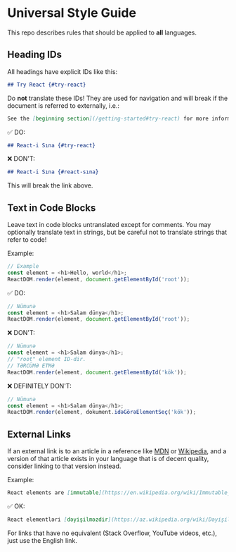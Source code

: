 # Universal Style Guide

This repo describes rules that should be applied to **all** languages.

## Heading IDs

All headings have explicit IDs like this:

```md
## Try React {#try-react}
```

Do **not** translate these IDs! They are used for navigation and will break if the document is referred to externally, i.e.:

```md
See the [beginning section](/getting-started#try-react) for more information.
```

✅ DO:

```md
## React-i Sına {#try-react}
```

❌ DON'T:

```md
## React-i Sına {#react-sına}
```

This will break the link above.

## Text in Code Blocks

Leave text in code blocks untranslated except for comments. You may optionally translate text in strings, but be careful not to translate strings that refer to code!

Example:
```js
// Example
const element = <h1>Hello, world</h1>;
ReactDOM.render(element, document.getElementById('root'));
```

✅ DO:

```js
// Nümunə
const element = <h1>Salam dünya</h1>;
ReactDOM.render(element, document.getElementById('root'));
```

❌ DON'T:

```js
// Nümunə
const element = <h1>Salam dünya</h1>;
// "root" element ID-dir.
// TƏRCÜMƏ ETMƏ
ReactDOM.render(element, document.getElementById('kök'));
```

❌ DEFINITELY DON'T:

```js
// Nümunə
const element = <h1>Salam dünya</h1>;
ReactDOM.render(element, dokument.idəGörəElementSeç('kök'));
```

## External Links

If an external link is to an article in a reference like [MDN] or [Wikipedia], and a version of that article exists in your language that is of decent quality, consider linking to that version instead.

[MDN]: https://developer.mozilla.org/en-US/
[Wikipedia]: https://en.wikipedia.org/wiki/Main_Page

Example:

```md
React elements are [immutable](https://en.wikipedia.org/wiki/Immutable_object).
```

✅ OK:

```md
React elementləri [dəyişilməzdir](https://az.wikipedia.org/wiki/Dəyişilməz_obyekt).
```

For links that have no equivalent (Stack Overflow, YouTube videos, etc.), just use the English link.